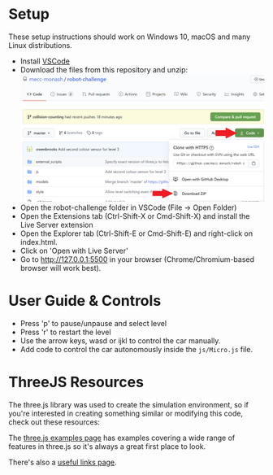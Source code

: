 # Setup
These setup instructions should work on Windows 10, macOS and many Linux distributions.
- Install [VSCode](https://code.visualstudio.com/download)
- Download the files from this repository and unzip:  
![Download visualisation](docs/download_from_github.png)
- Open the robot-challenge folder in VSCode (File -> Open Folder)
- Open the Extensions tab (Ctrl-Shift-X or Cmd-Shift-X) and install the Live Server extension
- Open the Explorer tab (Ctrl-Shift-E or Cmd-Shift-E) and right-click on index.html. 
- Click on 'Open with Live Server'
- Go to http://127.0.0.1:5500 in your browser (Chrome/Chromium-based browser will work best).

# User Guide & Controls
- Press 'p' to pause/unpause and select level
- Press 'r' to restart the level
- Use the arrow keys, wasd or ijkl to control the car manually.
- Add code to control the car autonomously inside the `js/Micro.js` file.

# ThreeJS Resources
The three.js library was used to create the simulation environment, so if you're interested in creating something similar or modifying this code, check out these resources:

The [three.js examples page](https://threejs.org/examples/) has examples covering a wide range of features in three.js so it's always a great first place to look.

There's also a [useful links page](https://threejs.org/docs/#manual/en/introduction/Useful-links).
